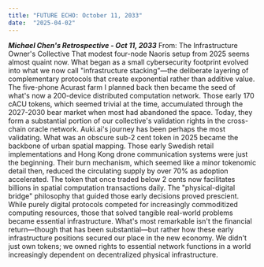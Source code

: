 ```yaml
---
title: "FUTURE ECHO: October 11, 2033"
date:  "2025-04-02"
---
```


***Michael Chen's Retrospective - Oct 11, 2033***
From: The Infrastructure Owner's Collective
That modest four-node Naoris setup from 2025 seems almost quaint now. What began as a small cybersecurity footprint evolved into what we now call "infrastructure stacking"—the deliberate layering of complementary protocols that create exponential rather than additive value.
The five-phone Acurast farm I planned back then became the seed of what's now a 200-device distributed computation network. Those early 170 cACU tokens, which seemed trivial at the time, accumulated through the 2027-2030 bear market when most had abandoned the space. Today, they form a substantial portion of our collective's validation rights in the cross-chain oracle network.
Auki.ai's journey has been perhaps the most validating. What was an obscure sub-2 cent token in 2025 became the backbone of urban spatial mapping. Those early Swedish retail implementations and Hong Kong drone communication systems were just the beginning. Their burn mechanism, which seemed like a minor tokenomic detail then, reduced the circulating supply by over 70% as adoption accelerated. The token that once traded below 2 cents now facilitates billions in spatial computation transactions daily.
The "physical-digital bridge" philosophy that guided those early decisions proved prescient. While purely digital protocols competed for increasingly commoditized computing resources, those that solved tangible real-world problems became essential infrastructure.
What's most remarkable isn't the financial return—though that has been substantial—but rather how these early infrastructure positions secured our place in the new economy. We didn't just own tokens; we owned rights to essential network functions in a world increasingly dependent on decentralized physical infrastructure.
